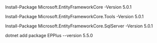 Install-Package Microsoft.EntityFrameworkCore -Version 5.0.1

Install-Package Microsoft.EntityFrameworkCore.Tools -Version 5.0.1

Install-Package Microsoft.EntityFrameworkCore.SqlServer -Version 5.0.1

dotnet add package EPPlus --version 5.5.0